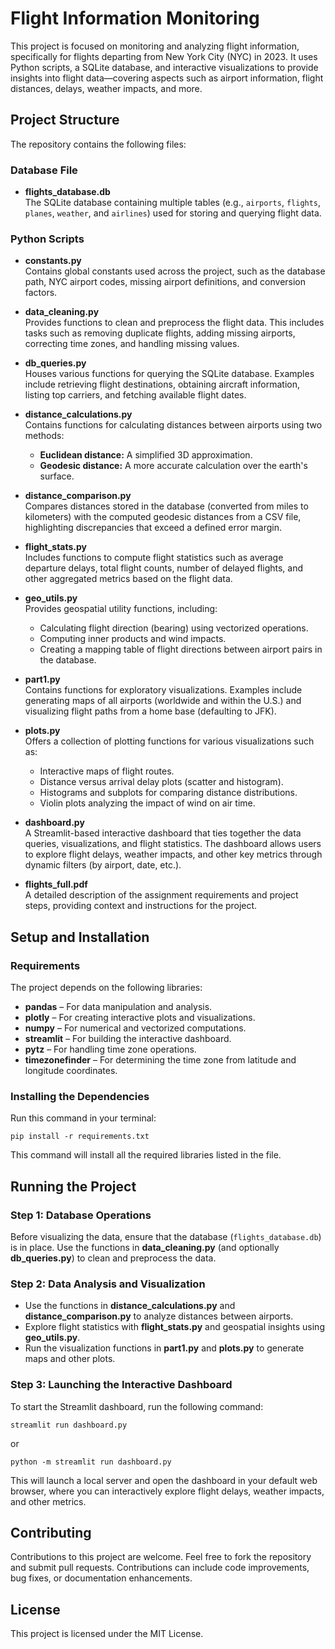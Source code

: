 # Flight Information Monitoring

This project is focused on monitoring and analyzing flight information, specifically for flights departing from New York City (NYC) in 2023. It uses Python scripts, a SQLite database, and interactive visualizations to provide insights into flight data—covering aspects such as airport information, flight distances, delays, weather impacts, and more.

## Project Structure

The repository contains the following files:

### Database File

- **flights_database.db**  
  The SQLite database containing multiple tables (e.g., `airports`, `flights`, `planes`, `weather`, and `airlines`) used for storing and querying flight data.

### Python Scripts

- **constants.py**  
  Contains global constants used across the project, such as the database path, NYC airport codes, missing airport definitions, and conversion factors.

- **data_cleaning.py**  
  Provides functions to clean and preprocess the flight data. This includes tasks such as removing duplicate flights, adding missing airports, correcting time zones, and handling missing values.

- **db_queries.py**  
  Houses various functions for querying the SQLite database. Examples include retrieving flight destinations, obtaining aircraft information, listing top carriers, and fetching available flight dates.

- **distance_calculations.py**  
  Contains functions for calculating distances between airports using two methods:  
  - **Euclidean distance:** A simplified 3D approximation.  
  - **Geodesic distance:** A more accurate calculation over the earth's surface.

- **distance_comparison.py**  
  Compares distances stored in the database (converted from miles to kilometers) with the computed geodesic distances from a CSV file, highlighting discrepancies that exceed a defined error margin.

- **flight_stats.py**  
  Includes functions to compute flight statistics such as average departure delays, total flight counts, number of delayed flights, and other aggregated metrics based on the flight data.

- **geo_utils.py**  
  Provides geospatial utility functions, including:  
  - Calculating flight direction (bearing) using vectorized operations.  
  - Computing inner products and wind impacts.  
  - Creating a mapping table of flight directions between airport pairs in the database.

- **part1.py**  
  Contains functions for exploratory visualizations. Examples include generating maps of all airports (worldwide and within the U.S.) and visualizing flight paths from a home base (defaulting to JFK).

- **plots.py**  
  Offers a collection of plotting functions for various visualizations such as:  
  - Interactive maps of flight routes.  
  - Distance versus arrival delay plots (scatter and histogram).  
  - Histograms and subplots for comparing distance distributions.  
  - Violin plots analyzing the impact of wind on air time.

- **dashboard.py**  
  A Streamlit-based interactive dashboard that ties together the data queries, visualizations, and flight statistics. The dashboard allows users to explore flight delays, weather impacts, and other key metrics through dynamic filters (by airport, date, etc.).

- **flights_full.pdf**  
  A detailed description of the assignment requirements and project steps, providing context and instructions for the project.

## Setup and Installation

### Requirements

The project depends on the following libraries:

- **pandas** – For data manipulation and analysis.
- **plotly** – For creating interactive plots and visualizations.
- **numpy** – For numerical and vectorized computations.
- **streamlit** – For building the interactive dashboard.
- **pytz** – For handling time zone operations.
- **timezonefinder** – For determining the time zone from latitude and longitude coordinates.

### Installing the Dependencies

Run this command in your terminal:

```
pip install -r requirements.txt
```

This command will install all the required libraries listed in the file.

## Running the Project

### Step 1: Database Operations

Before visualizing the data, ensure that the database (`flights_database.db`) is in place. Use the functions in **data_cleaning.py** (and optionally **db_queries.py**) to clean and preprocess the data.

### Step 2: Data Analysis and Visualization

- Use the functions in **distance_calculations.py** and **distance_comparison.py** to analyze distances between airports.
- Explore flight statistics with **flight_stats.py** and geospatial insights using **geo_utils.py**.
- Run the visualization functions in **part1.py** and **plots.py** to generate maps and other plots.

### Step 3: Launching the Interactive Dashboard

To start the Streamlit dashboard, run the following command:

```
streamlit run dashboard.py
```
or 

```
python -m streamlit run dashboard.py
```

This will launch a local server and open the dashboard in your default web browser, where you can interactively explore flight delays, weather impacts, and other metrics.

## Contributing

Contributions to this project are welcome. Feel free to fork the repository and submit pull requests. Contributions can include code improvements, bug fixes, or documentation enhancements.

## License

This project is licensed under the MIT License.


